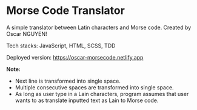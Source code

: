 # Morse Code Translator

A simple translator between Latin characters and Morse code.
Created by Oscar NGUYEN!

Tech stacks: JavaScript, HTML, SCSS, TDD

Deployed version: https://oscar-morsecode.netlify.app

**Note:**

- Next line is transformed into single space.
- Multiple consecutive spaces are transformed into single space.
- As long as user type in a Lain characters, program assumes that user wants to as translate inputted text as Lain to Morse code.
